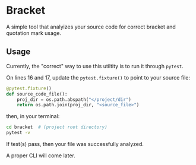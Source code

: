 # Bracket
A simple tool that analyizes your source code for correct bracket and quotation mark usage.

## Usage
Currently, the "correct" way to use this utiltity is to run it through `pytest`.

On lines 16 and 17, update the `pytest.fixture()` to point to your source file:
```python
@pytest.fixture()
def source_code_file():
    proj_dir = os.path.abspath("</project/dir")
    return os.path.join(proj_dir, "<source_file>")
```

then, in your terminal:

```bash
cd bracket  # (project root directory)
pytest -v
```

If test(s) pass, then your file was successfully analyzed.

A proper CLI will come later.